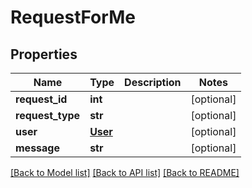 # RequestForMe

## Properties
Name | Type | Description | Notes
------------ | ------------- | ------------- | -------------
**request_id** | **int** |  | [optional] 
**request_type** | **str** |  | [optional] 
**user** | [**User**](User.md) |  | [optional] 
**message** | **str** |  | [optional] 

[[Back to Model list]](../README.md#documentation-for-models) [[Back to API list]](../README.md#documentation-for-api-endpoints) [[Back to README]](../README.md)



